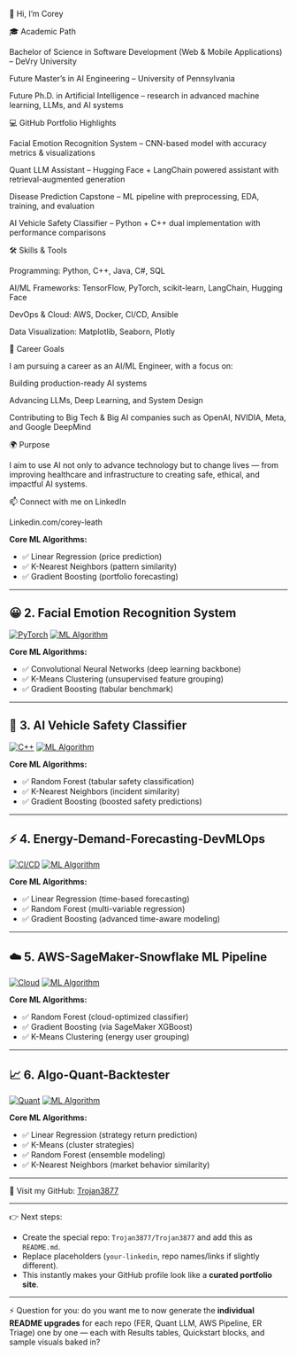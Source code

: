 

👋 Hi, I’m Corey 

🎓 Academic Path

Bachelor of Science in Software Development (Web & Mobile Applications) – DeVry University

Future Master’s in AI Engineering – University of Pennsylvania

Future Ph.D. in Artificial Intelligence – research in advanced machine learning, LLMs, and AI systems


💻 GitHub Portfolio Highlights

Facial Emotion Recognition System – CNN-based model with accuracy metrics & visualizations

Quant LLM Assistant – Hugging Face + LangChain powered assistant with retrieval-augmented generation

Disease Prediction Capstone – ML pipeline with preprocessing, EDA, training, and evaluation

AI Vehicle Safety Classifier – Python + C++ dual implementation with performance comparisons


🛠️ Skills & Tools

Programming: Python, C++, Java, C#, SQL

AI/ML Frameworks: TensorFlow, PyTorch, scikit-learn, LangChain, Hugging Face

DevOps & Cloud: AWS, Docker, CI/CD, Ansible

Data Visualization: Matplotlib, Seaborn, Plotly


🚀 Career Goals

I am pursuing a career as an AI/ML Engineer, with a focus on:

Building production-ready AI systems

Advancing LLMs, Deep Learning, and System Design

Contributing to Big Tech & Big AI companies such as OpenAI, NVIDIA, Meta, and Google DeepMind


🌍 Purpose

I aim to use AI not only to advance technology but to change lives — from improving healthcare and infrastructure to creating safe, ethical, and impactful AI systems.

📫 Connect with me on LinkedIn

Linkedin.com/corey-leath 




**Core ML Algorithms:**
- ✅ Linear Regression (price prediction)
- ✅ K-Nearest Neighbors (pattern similarity)
- ✅ Gradient Boosting (portfolio forecasting)

---

## 😀 2. Facial Emotion Recognition System
[![PyTorch](https://img.shields.io/badge/Framework-PyTorch-red)]() [![ML Algorithm](https://img.shields.io/badge/Model-CNN%2C%20KMeans%2C%20Boosting-orange)]()

**Core ML Algorithms:**
- ✅ Convolutional Neural Networks (deep learning backbone)
- ✅ K-Means Clustering (unsupervised feature grouping)
- ✅ Gradient Boosting (tabular benchmark)

---

## 🚗 3. AI Vehicle Safety Classifier
[![C++](https://img.shields.io/badge/Language-C++-lightgrey)]() [![ML Algorithm](https://img.shields.io/badge/Model-RandomForest%2C%20KNN%2C%20Boosting-brightgreen)]()

**Core ML Algorithms:**
- ✅ Random Forest (tabular safety classification)
- ✅ K-Nearest Neighbors (incident similarity)
- ✅ Gradient Boosting (boosted safety predictions)

---

## ⚡ 4. Energy-Demand-Forecasting-DevMLOps
[![CI/CD](https://img.shields.io/badge/Workflow-CI%2FCD-blueviolet)]() [![ML Algorithm](https://img.shields.io/badge/Model-Regression%2C%20RandomForest%2C%20Boosting-yellow)]()

**Core ML Algorithms:**
- ✅ Linear Regression (time-based forecasting)
- ✅ Random Forest (multi-variable regression)
- ✅ Gradient Boosting (advanced time-aware modeling)

---

## ☁️ 5. AWS-SageMaker-Snowflake ML Pipeline
[![Cloud](https://img.shields.io/badge/Cloud-AWS%20SageMaker-informational)]() [![ML Algorithm](https://img.shields.io/badge/Model-RandomForest%2C%20Boosting%2C%20KMeans-blue)]()

**Core ML Algorithms:**
- ✅ Random Forest (cloud-optimized classifier)
- ✅ Gradient Boosting (via SageMaker XGBoost)
- ✅ K-Means Clustering (energy user grouping)

---

## 📈 6. Algo-Quant-Backtester
[![Quant](https://img.shields.io/badge/Domain-Quantitative%20Finance-purple)]() [![ML Algorithm](https://img.shields.io/badge/Model-Regression%2C%20KMeans%2C%20KNN%2C%20RandomForest-lightblue)]()

**Core ML Algorithms:**
- ✅ Linear Regression (strategy return prediction)
- ✅ K-Means (cluster strategies)
- ✅ Random Forest (ensemble modeling)
- ✅ K-Nearest Neighbors (market behavior similarity)

---

🔗 Visit my GitHub: [Trojan3877](https://github.com/Trojan3877)

---

👉 Next steps:  
- Create the special repo: `Trojan3877/Trojan3877` and add this as `README.md`.  
- Replace placeholders (`your-linkedin`, repo names/links if slightly different).  
- This instantly makes your GitHub profile look like a **curated portfolio site**.

---

⚡ Question for you: do you want me to now generate the **individual README upgrades** for each repo (FER, Quant LLM, AWS Pipeline, ER Triage) one by one — each with Results tables, Quickstart blocks, and sample visuals baked in?


